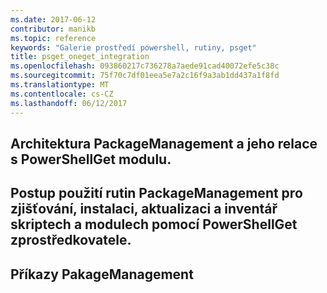 ```yaml
---
ms.date: 2017-06-12
contributor: manikb
ms.topic: reference
keywords: "Galerie prostředí powershell, rutiny, psget"
title: psget_oneget_integration
ms.openlocfilehash: 093860217c736278a7aede91cad40072efe5c38c
ms.sourcegitcommit: 75f70c7df01eea5e7a2c16f9a3ab1dd437a1f8fd
ms.translationtype: MT
ms.contentlocale: cs-CZ
ms.lasthandoff: 06/12/2017
---
```

## <a name="architecture-of-packagemanagement-and-its-relationship-with-powershellget-module"></a>Architektura PackageManagement a jeho relace s PowerShellGet modulu.

## <a name="how-to-use-packagemanagement-cmdlets-for-discovering-installing-updating-and-inventory-of-scripts-and-modules-using-powershellget-provider"></a>Postup použití rutin PackageManagement pro zjišťování, instalaci, aktualizaci a inventář skriptech a modulech pomocí PowerShellGet zprostředkovatele.

## <a name="pakagemanagement-commands"></a>Příkazy PakageManagement

